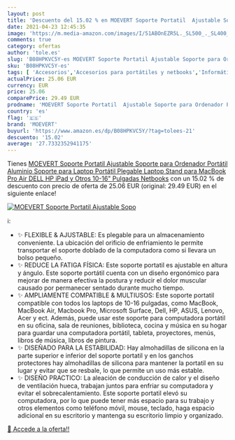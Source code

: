 ```yaml
---
layout: post
title: 'Descuento del 15.02 % en MOEVERT Soporte Portatil  Ajustable Sopo'
date: 2021-04-23 12:45:35
image: 'https://m.media-amazon.com/images/I/51ABOnEZR5L._SL500_._SL400_.jpg'
comments: true
category: ofertas
author: 'tole.es'
slug: 'B08HPKVC5Y-es MOEVERT Soporte Portatil Ajustable Soporte para Ordenador...'
sku: 'B08HPKVC5Y-es'
tags: [ 'Accesorios','Accesorios para portátiles y netbooks','Informática','Soportes de regazo para portátiles y netbooks','ipad','moevert', ]
actualPrice: 25.06 EUR
currency: EUR
price: 25.06
comparePrice: 29.49 EUR
prodname: 'MOEVERT Soporte Portatil  Ajustable Soporte para Ordenador Portátil Aluminio Soporte para Laptop Portátil Plegable Laptop Stand para MacBook Pro Air  DELL  HP  iPad y Otros 10-16" Pulgadas Netbooks'
country: 'es'
flag: '🇪🇸'
brand: 'MOEVERT'
buyurl: 'https://www.amazon.es/dp/B08HPKVC5Y/?tag=tolees-21'
descuento: '15.02'
average: '27.7332352941175'
---
```


Tienes [MOEVERT Soporte Portatil  Ajustable Soporte para Ordenador Portátil Aluminio Soporte para Laptop Portátil Plegable Laptop Stand para MacBook Pro Air  DELL  HP  iPad y Otros 10-16" Pulgadas Netbooks](https://www.amazon.es/dp/B08HPKVC5Y/?tag=tolees-21) con un 15.02 % de descuento con precio de oferta de 25.06 EUR (original: 29.49 EUR) en el siguiente enlace!

[![MOEVERT Soporte Portatil  Ajustable Sopo](https://m.media-amazon.com/images/I/51ABOnEZR5L._SL500_._SL400_.jpg)](https://www.amazon.es/dp/B08HPKVC5Y/?tag=tolees-21)

ℹ️:

- ✨ FLEXIBLE & AJUSTABLE: Es plegable para un almacenamiento conveniente. La ubicación del orificio de enfriamiento le permite transportar el soporte doblado de la computadora como si llevara un bolso pequeño.
- ✨ REDUCE LA FATIGA FÍSICA: Este soporte portatil es ajustable en altura y ángulo. Este soporte portátil cuenta con un diseño ergonómico para mejorar de manera efectiva la postura y reducir el dolor muscular causado por permanecer sentado durante mucho tiempo.
- ✨ AMPLIAMENTE COMPATIBLE & MULTIUSOS: Este soporte portatil compatible con todos los laptops de 10-16 pulgadas, como MacBook, MacBook Air, Macbook Pro, Microsoft Surface, Dell, HP, ASUS, Lenovo, Acer y ect. Además, puede usar este soporte para computadora portátil en su oficina, sala de reuniones, biblioteca, cocina y música en su hogar para guardar una computadora portátil, tableta, proyectores, menús, libros de música, libros de pintura.
- ✨ DISEÑADO PARA LA ESTABILIDAD: Hay almohadillas de silicona en la parte superior e inferior del soporte portatil y en los ganchos protectores hay almohadillas de silicona para mantener la portatil en su lugar y evitar que se resbale, lo que permite un uso más estable.
- ✨ DISEÑO PRACTICO: La aleación de conducción de calor y el diseño de ventilación hueca, trabajan juntos para enfriar su computadora y evitar el sobrecalentamiento. Este soporte portatil elevó su computadora, por lo que puede tener más espacio para su trabajo y otros elementos como teléfono móvil, mouse, teclado, haga espacio adicional en su escritorio y mantenga su escritorio limpio y organizado.

[🛒 Accede a la oferta!!](https://www.amazon.es/dp/B08HPKVC5Y/?tag=tolees-21)

